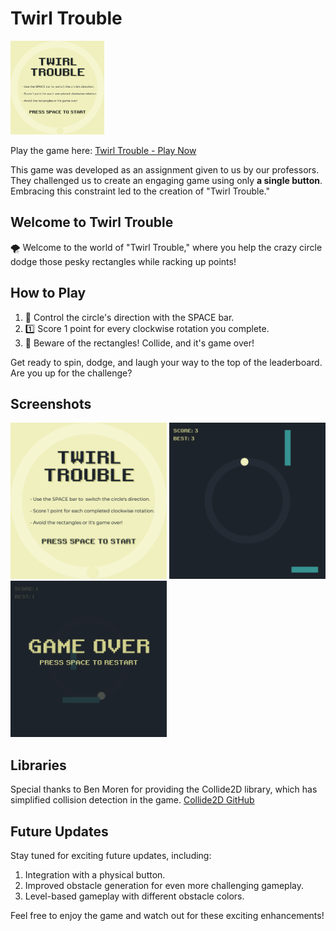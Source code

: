 # Twirl Trouble

<img src="https://github.com/hetnagda/hello-world-25-Homework/blob/main/week07-twirlTrouble/screenshots/splash-screen.png" width="150">

Play the game here: [Twirl Trouble - Play Now](https://editor.p5js.org/hetnagda/full/eHD2gkjyp)

This game was developed as an assignment given to us by our professors. They challenged us to create an engaging game using only __a single button__. Embracing this constraint led to the creation of "Twirl Trouble."

## Welcome to Twirl Trouble

🌪️ Welcome to the world of "Twirl Trouble," where you help the crazy circle dodge those pesky rectangles while racking up points!

## How to Play

1. 🔄 Control the circle's direction with the SPACE bar.
2. 1️⃣ Score 1 point for every clockwise rotation you complete.
3. 🚧 Beware of the rectangles! Collide, and it's game over!

Get ready to spin, dodge, and laugh your way to the top of the leaderboard. Are you up for the challenge?

## Screenshots

<img src="https://github.com/hetnagda/hello-world-25-Homework/blob/main/week07-twirlTrouble/screenshots/splash-screen.png" width="250">
<img src="https://github.com/hetnagda/hello-world-25-Homework/blob/main/week07-twirlTrouble/screenshots/game-screen.png" width="250">
<img src="https://github.com/hetnagda/hello-world-25-Homework/blob/main/week07-twirlTrouble/screenshots/lose-screen.png" width="250">

## Libraries

Special thanks to Ben Moren for providing the Collide2D library, which has simplified collision detection in the game. [Collide2D GitHub](https://github.com/bmoren/p5.collide2D)

## Future Updates

Stay tuned for exciting future updates, including:

1. Integration with a physical button.
2. Improved obstacle generation for even more challenging gameplay.
3. Level-based gameplay with different obstacle colors.

Feel free to enjoy the game and watch out for these exciting enhancements!

